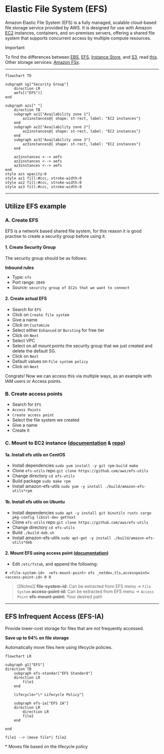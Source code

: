 # Elastic File System (EFS)
Amazon Elastic File System (EFS) is a fully managed, scalable cloud-based file storage service provided by AWS. It is designed for use with Amazon [EC2](./ec2.md) instances, containers, and on-premises servers, offering a shared file system that supports concurrent access by multiple compute resources.

> [!IMPORTANT]
> To find the differences between [EBS](./ebs.md), [EFS](./efs.md), [Instance Store](./ec2.md#5-ec2-instance-store), and [S3](./s3.md), read [this](./ebs-vs-efs-vs-instance-store-vs-s3.md).
> Other storage services: [Amazon FSx](./fsx.md).

--- 
```mermaid
flowchart TD

subgraph sg["Security Group"]
    direction LR
    aefs[("EFS")]
end

subgraph azs[" "]
    direction TB
    subgraph az1["Availability zone 1"]
        az1instances@{ shape: st-rect, label: "EC2 instances"}
    end
    subgraph az2["Availability zone 2"]
        az2instances@{ shape: st-rect, label: "EC2 instances"}
    end
    subgraph az3["Availability zone 3"]
        az3instances@{ shape: st-rect, label: "EC2 instances"}
    end

    az1instances <--> aefs
    az2instances <--> aefs
    az3instances <--> aefs
end
style azs opacity:0
style az1 fill:#ccc, stroke-width:0
style az2 fill:#ccc, stroke-width:0
style az3 fill:#ccc, stroke-width:0
```

---

## Utilize EFS example

### A. Create EFS

EFS is a network based shared file system, for this reason it is good practise to create a security group before using it.

#### 1. Create Security Group
The security group should be as follows:

**Inbound rules** 
- Type: `nfs`
- Port range: `2049`
- Source: `security group of EC2s that we want to connect`

#### 2. Create actual EFS

- Search for `EFS`
- Click on `Create file system`
- Give a name
- Click on `Customize`
- Select either `Enhanced` or `Bursting` for free tier
- Click on `Next`
- Select VPC
- Select on all mount points the security group that we just created and delete the default SG.
- Click on `Next`
- Default values on `File system policy`
- Click on `Next`

Congrats! Now we can access this via multiple ways, as an example with IAM users or Access points.

### B. Create access points
- Search for `EFS`
- `Access Points`
- `Create access point`
- Select the file system we created
- Give a name
- Create it

### C. Mount to EC2 instance ([documentation](https://docs.aws.amazon.com/efs/latest/ug/using-amazon-efs-utils.html) & [repo](https://github.com/aws/efs-utils?tab=readme-ov-file#on-other-linux-distributions))

#### 1a. Install efs utils on CentOS
- Install dependencies `sudo yum install -y git rpm-build make`
- Clone `efs-utils` repo `git clone https://github.com/aws/efs-utils`
- Change directory `cd efs-utils`
- Build package `sudo make rpm`
- Install amazon-efs-utils `sudo yum -y install ./build/amazon-efs-utils*rpm`
  
#### 1b. Install efs utils on Ubuntu
- Install dependencies `sudo apt -y install git binutils rustc cargo pkg-config libssl-dev gettext`
- Clone `efs-utils` repo `git clone https://github.com/aws/efs-utils`
- Change directory `cd efs-utils`
- Build `./build-deb.sh`
- Install amazon-efs-utils `sudo apt-get -y install ./build/amazon-efs-utils*deb`

#### 2. Mount EFS using access point ([documentation](https://docs.aws.amazon.com/efs/latest/ug/mounting-access-points.html))
- Edit `/etc/fstab`, and append the following:
```
# <file-system-id>  <efs-mount-point> efs _netdev,tls,accesspoint=<access-point-id> 0 0 
```

> [[Notes]]
> **file-system-id:** Can be extracted from EFS menu -> `File System`
> **access-point-id:** Can be extracted from EFS menu -> `Access Point`
> **efs-mount-point:** Your desired path

---

## EFS Infrequent Access (EFS-IA)
Provide lower-cost storage for files that are not frequently accessed.

**Save up to 94% on file storage**

Automatically move files here using lifecycle policies.

```mermaid
flowchart LR

subgraph g1["EFS"]
direction TB
    subgraph efs-standar["EFS Standard"]
    direction LR
        file1
    end
    
    lifecycle>"\* Lifecycle Policy"]

    subgraph efs-ia["EFS IA"]
    direction LR
        direction LR
        file2
    end

end

file1 --> |move file*| file2 

```

\* Moves file based on the lifecycle policy
